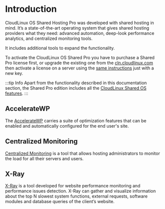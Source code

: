 # Introduction

CloudLinux OS Shared Hosting Pro was developed with shared hosting in mind. It’s a state-of-the-art operating system that gives shared hosting providers what they need: advanced automation, deep-look performance analytics, and centralized monitoring tools.

It includes additional tools to expand the functionality.

To activate the CloudLinux OS Shared Pro you have to purchase a Shared Pro license first, or upgrade the existing one from the [cln.cloudlinux.com](https://cln.cloudlinux.com) then activate a license on a server using the [same instructions](https://docs.cloudlinux.com/shared/cloudlinux_installation/#license-activation) just with a new key.

:::tip Info
Apart from the functionality described in this documentation section, the Shared Pro edition includes all the [CloudLinux Shared OS features](/shared/cloudlinux_os_components/#cloudlinux-os-components).
:::

## AccelerateWP

The [AccelerateWP](/shared-pro/accelerate-wp/) carries a suite of optimization features that can be enabled and automatically configured for the end user's site.

## Centralized Monitoring

[Centralized Monitoring](/shared-pro/centralized-monitoring/) is a tool that allows hosting administrators to monitor the load for all their servers and users.

## X-Ray

[X-Ray](/shared-pro/x-ray/) is a tool developed for website performance monitoring and performance issues detection. X-Ray can gather and visualize information about the top N slowest system functions, external requests, software modules and database queries of the client’s website.


